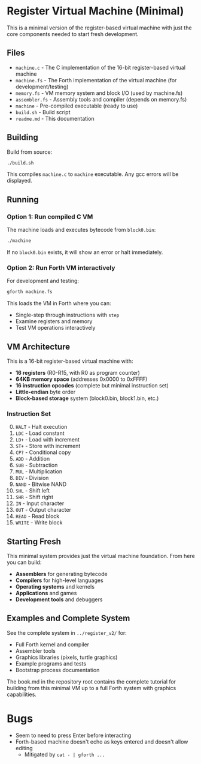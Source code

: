 # Register Virtual Machine (Minimal)

This is a minimal version of the register-based virtual machine with just the core components needed to start fresh development.

## Files

- `machine.c` - The C implementation of the 16-bit register-based virtual machine
- `machine.fs` - The Forth implementation of the virtual machine (for development/testing)
- `memory.fs` - VM memory system and block I/O (used by machine.fs)
- `assembler.fs` - Assembly tools and compiler (depends on memory.fs)
- `machine` - Pre-compiled executable (ready to use)
- `build.sh` - Build script  
- `readme.md` - This documentation

## Building

Build from source:
```bash
./build.sh
```

This compiles `machine.c` to `machine` executable. Any gcc errors will be displayed.

## Running

### Option 1: Run compiled C VM
The machine loads and executes bytecode from `block0.bin`:
```bash
./machine
```

If no `block0.bin` exists, it will show an error or halt immediately.

### Option 2: Run Forth VM interactively  
For development and testing:
```bash
gforth machine.fs
```

This loads the VM in Forth where you can:
- Single-step through instructions with `step`
- Examine registers and memory
- Test VM operations interactively

## VM Architecture

This is a 16-bit register-based virtual machine with:
- **16 registers** (R0-R15, with R0 as program counter)
- **64KB memory space** (addresses 0x0000 to 0xFFFF)
- **16 instruction opcodes** (complete but minimal instruction set)
- **Little-endian** byte order
- **Block-based storage** system (block0.bin, block1.bin, etc.)

### Instruction Set
0. `HALT` - Halt execution
1. `LDC` - Load constant
2. `LD+` - Load with increment  
3. `ST+` - Store with increment
4. `CP?` - Conditional copy
5. `ADD` - Addition
6. `SUB` - Subtraction
7. `MUL` - Multiplication
8. `DIV` - Division
9. `NAND` - Bitwise NAND
10. `SHL` - Shift left
11. `SHR` - Shift right
12. `IN` - Input character
13. `OUT` - Output character
14. `READ` - Read block
15. `WRITE` - Write block

## Starting Fresh

This minimal system provides just the virtual machine foundation. From here you can build:

- **Assemblers** for generating bytecode
- **Compilers** for high-level languages  
- **Operating systems** and kernels
- **Applications** and games
- **Development tools** and debuggers

## Examples and Complete System

See the complete system in `../register_v2/` for:
- Full Forth kernel and compiler
- Assembler tools  
- Graphics libraries (pixels, turtle graphics)
- Example programs and tests
- Bootstrap process documentation

The book.md in the repository root contains the complete tutorial for building from this minimal VM up to a full Forth system with graphics capabilities.

# Bugs

- Seem to need to press Enter before interacting
- Forth-based machine doesn't echo as keys entered and doesn't allow editing
  - Mitigated by `cat - | gforth ...`
